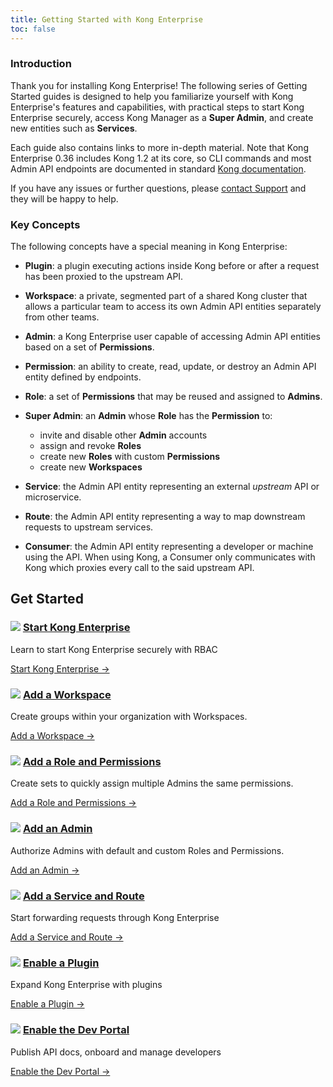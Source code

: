 ```yaml
---
title: Getting Started with Kong Enterprise
toc: false
---
```


### Introduction

Thank you for installing Kong Enterprise! The following series of Getting Started
guides is designed to help you familiarize yourself with Kong Enterprise's features
and capabilities, with practical steps to start Kong Enterprise securely, access
Kong Manager as a **Super Admin**, and create new entities such as **Services**.

Each guide also contains links to more in-depth material. Note that Kong
 Enterprise 0.36 includes Kong 1.2 at its core, so CLI commands and most Admin
 API endpoints are documented in standard [Kong documentation](/1.0.x/).

 If you have any issues or further questions, please
[contact Support](https://support.konghq.com/support/s/) and they will be happy
 to help.

### Key Concepts

The following concepts have a special meaning in Kong Enterprise:

* **Plugin**: a plugin executing actions inside Kong before or after a request
 has been proxied to the upstream API.

* **Workspace**: a private, segmented part of a shared Kong cluster that allows
a particular team to access its own Admin API entities separately from other teams.

* **Admin**: a Kong Enterprise user capable of accessing Admin API entities based
 on a set of **Permissions**.

* **Permission**: an ability to create, read, update, or destroy an Admin API
 entity defined by endpoints.

* **Role**: a set of **Permissions** that may be reused and assigned to **Admins**.

* **Super Admin**: an **Admin** whose **Role** has the **Permission** to:
  * invite and disable other **Admin** accounts
  * assign and revoke **Roles**
  * create new **Roles** with custom **Permissions**
  * create new **Workspaces**

* **Service**: the Admin API entity representing an external _upstream_ API or
 microservice.

* **Route**: the Admin API entity representing a way to map downstream requests
 to upstream services.

* **Consumer**: the Admin API entity representing a developer or machine using
 the API. When using Kong, a Consumer only communicates with Kong which proxies
 every call to the said upstream API.

## Get Started

<div class="docs-grid">
  <div class="docs-grid-block">
    <h3>
        <img src="/assets/images/icons/documentation/icn-window.svg" />
        <a href="/enterprise/{{page.kong_version}}/getting-started/start-kong/">Start Kong Enterprise</a>
    </h3>
    <p>Learn to start Kong Enterprise securely with RBAC</p>
    <a href="/enterprise/{{page.kong_version}}/getting-started/start-kong/">
        Start Kong Enterprise &rarr;
    </a>
  </div>

  <div class="docs-grid-block">
    <h3>
        <img src="/assets/images/icons/documentation/icn-window.svg" />
        <a href="/enterprise/{{page.kong_version}}/getting-started/add-workspace/">Add a Workspace</a>
    </h3>
    <p>Create groups within your organization with Workspaces.</p>
    <a href="/enterprise/{{page.kong_version}}/getting-started/add-workspace/">
        Add a Workspace &rarr;
    </a>
  </div>

  <div class="docs-grid-block">
    <h3>
        <img src="/assets/images/icons/documentation/icn-window.svg" />
        <a href="/enterprise/{{page.kong_version}}/getting-started/add-role/">Add a Role and Permissions</a>
    </h3>
    <p>Create sets to quickly assign multiple Admins the same permissions.</p>
    <a href="/enterprise/{{page.kong_version}}/getting-started/add-role/">Add a Role and Permissions &rarr;</a>
  </div>

  <div class="docs-grid-block">
    <h3>
        <img src="/assets/images/icons/documentation/icn-window.svg" />
        <a href="/enterprise/{{page.kong_version}}/getting-started/add-admin/">Add an Admin</a>
    </h3>
    <p>Authorize Admins with default and custom Roles and Permissions.</p>
    <a href="/enterprise/{{page.kong_version}}/getting-started/add-admin/">Add an Admin &rarr;</a>
  </div>

  <div class="docs-grid-block">
    <h3>
        <img src="/assets/images/icons/documentation/icn-window.svg" />
        <a href="/enterprise/{{page.kong_version}}/getting-started/add-service/">Add a Service and Route</a>
    </h3>
    <p>Start forwarding requests through Kong Enterprise</p>
    <a href="/enterprise/{{page.kong_version}}/getting-started/add-service/">Add a Service and Route &rarr;</a>
  </div>

  <div class="docs-grid-block">
    <h3>
        <img src="/assets/images/icons/documentation/icn-window.svg" />
        <a href="/enterprise/{{page.kong_version}}/getting-started/enable-plugin/">Enable a Plugin</a>
    </h3>
    <p>Expand Kong Enterprise with plugins</p>
    <a href="/enterprise/{{page.kong_version}}/getting-started/enable-plugin/">Enable a Plugin &rarr;</a>
  </div>

  <div class="docs-grid-block">
    <h3>
        <img src="/assets/images/icons/documentation/icn-window.svg" />
        <a href="/enterprise/{{page.kong_version}}/getting-started/enable-dev-portal">Enable the Dev Portal</a>
    </h3>
    <p>Publish API docs, onboard and manage developers</p>
    <a href="/enterprise/{{page.kong_version}}/getting-started/enable-dev-portal">Enable the Dev Portal &rarr;</a>
  </div>

</div>
